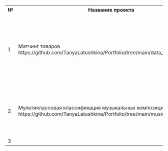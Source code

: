 <table>
    <tr>
        <th>№</th>
        <th>Название проекта</th>
        <th>Описание</th>
        <th>Стек</th>
    </tr>
    <tr>
        <td>1</td>
        <td>Мэтчинг товаров https://github.com/TanyaLatushkina/Portfolio/tree/main/data_matching</td>
        <td>Разработка алгоритма для маркетплейса, который для всех товаров из одного набора данных, предложит несколько вариантов наиболее похожих из другого набора</td>
        <td>python, pandas, sklearn, seaborn, matplotlib, numpy, faiss</td>
    </tr>
    <tr>
        <td>2</td>
        <td>Мультиклассовая классификация музыкальных композиций https://github.com/TanyaLatushkina/Portfolio/tree/main/music_genre_classifier</td>
        <td>Pазработка модели, колторая позволяит классифицировать музыкальные произведения по жанрам</td>
        <td>python, pandas, sklearn, seaborn, matplotlib, phik, optunas, shap</td>
    </tr>
        <td>3</td>
        <td> </td>
        <td> </td>
        <td> </td>
</table>
